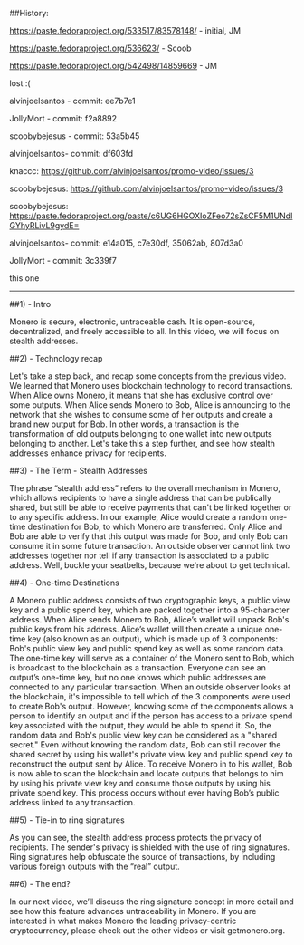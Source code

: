 ##History:

https://paste.fedoraproject.org/533517/83578148/ - initial, JM

https://paste.fedoraproject.org/536623/ - Scoob

https://paste.fedoraproject.org/542498/14859669 - JM

lost :( 

alvinjoelsantos - commit: ee7b7e1

JollyMort - commit: f2a8892

scoobybejesus - commit: 53a5b45

alvinjoelsantos- commit: df603fd

knaccc: https://github.com/alvinjoelsantos/promo-video/issues/3

scoobybejesus: https://github.com/alvinjoelsantos/promo-video/issues/3

scoobybejesus: https://paste.fedoraproject.org/paste/c6UG6HGOXIoZFeo72sZsCF5M1UNdIGYhyRLivL9gydE=

alvinjoelsantos- commit: e14a015, c7e30df, 35062ab, 807d3a0

JollyMort - commit: 3c339f7

this one

---

##1) - Intro

Monero is secure, electronic, untraceable cash. It is open-source, decentralized, and freely accessible to all. 
In this video, we will focus on stealth addresses.
 
##2) - Technology recap

Let's take a step back, and recap some concepts from the previous video.
We learned that Monero uses blockchain technology to record transactions.
When Alice owns Monero, it means that she has exclusive control over some outputs.
When Alice sends Monero to Bob, Alice is announcing to the network that she wishes to consume some of her outputs and create a brand new output for Bob.
In other words, a transaction is the transformation of old outputs belonging to one wallet into new outputs belonging to another.
Let's take this a step further, and see how stealth addresses enhance privacy for recipients.

##3) - The Term - Stealth Addresses

The phrase “stealth address” refers to the overall mechanism in Monero, which allows recipients to have a single address that can be publically shared, but still be able to receive payments that can't be linked together or to any specific address.
In our example, Alice would create a random one-time destination for Bob, to which Monero are transferred.
Only Alice and Bob are able to verify that this output was made for Bob, and only Bob can consume it in some future transaction.
An outside observer cannot link two addresses together nor tell if any transaction is associated to a public address.
Well, buckle your seatbelts, because we're about to get technical.

##4) - One-time Destinations

A Monero public address consists of two cryptographic keys, a public view key and a public spend key, which are packed together into a 95-character address.
When Alice sends Monero to Bob, Alice’s wallet will unpack Bob's public keys from his address.
Alice’s wallet will then create a unique one-time key (also known as an output), which is made up of 3 components: Bob's public view key and public spend key as well as some random data.
The one-time key will serve as a container of the Monero sent to Bob, which is broadcast to the blockchain as a transaction.
Everyone can see an output’s one-time key, but no one knows which public addresses are connected to any particular transaction.
When an outside observer looks at the blockchain, it's impossible to tell which of the 3 components were used to create Bob's output.
However, knowing some of the components allows a person to identify an output and if the person has access to a private spend key associated with the output, they would be able to spend it.
So, the random data and Bob's public view key can be considered as a "shared secret."
Even without knowing the random data, Bob can still recover the shared secret by using his wallet's private view key and public spend key to reconstruct the output sent by Alice.
To receive Monero in to his wallet, Bob is now able to scan the blockchain and locate outputs that belongs to him by using his private view key and consume those outputs by using his private spend key.
This process occurs without ever having Bob’s public address linked to any transaction.

##5) - Tie-in to ring signatures

As you can see, the stealth address process protects the privacy of recipients.
The sender's privacy is shielded with the use of ring signatures.
Ring signatures help obfuscate the source of transactions, by including various foreign outputs with the “real” output.
 
##6) - The end?

In our next video, we’ll discuss the ring signature concept in more detail and see how this feature advances untraceability in Monero.
If you are interested in what makes Monero the leading privacy-centric cryptocurrency, please check out the other videos or visit getmonero.org.
